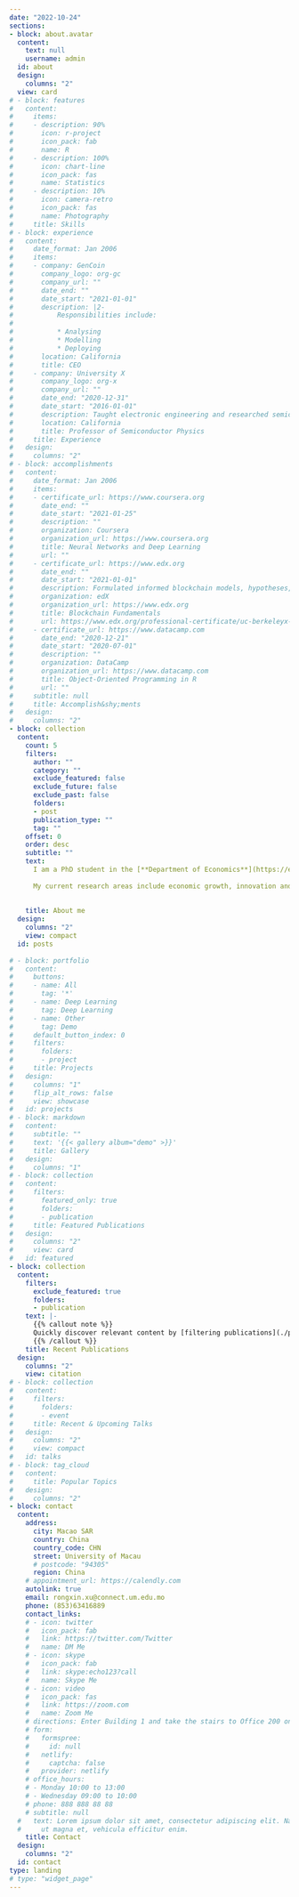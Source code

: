```yaml
---
date: "2022-10-24"
sections:
- block: about.avatar
  content:
    text: null 
    username: admin
  id: about
  design:
    columns: "2"
  view: card
# - block: features
#   content:
#     items:
#     - description: 90%
#       icon: r-project
#       icon_pack: fab
#       name: R
#     - description: 100%
#       icon: chart-line
#       icon_pack: fas
#       name: Statistics
#     - description: 10%
#       icon: camera-retro
#       icon_pack: fas
#       name: Photography
#     title: Skills
# - block: experience
#   content:
#     date_format: Jan 2006
#     items:
#     - company: GenCoin
#       company_logo: org-gc
#       company_url: ""
#       date_end: ""
#       date_start: "2021-01-01"
#       description: |2-
#           Responsibilities include:
# 
#           * Analysing
#           * Modelling
#           * Deploying
#       location: California
#       title: CEO
#     - company: University X
#       company_logo: org-x
#       company_url: ""
#       date_end: "2020-12-31"
#       date_start: "2016-01-01"
#       description: Taught electronic engineering and researched semiconductor physics.
#       location: California
#       title: Professor of Semiconductor Physics
#     title: Experience
#   design:
#     columns: "2"
# - block: accomplishments
#   content:
#     date_format: Jan 2006
#     items:
#     - certificate_url: https://www.coursera.org
#       date_end: ""
#       date_start: "2021-01-25"
#       description: ""
#       organization: Coursera
#       organization_url: https://www.coursera.org
#       title: Neural Networks and Deep Learning
#       url: ""
#     - certificate_url: https://www.edx.org
#       date_end: ""
#       date_start: "2021-01-01"
#       description: Formulated informed blockchain models, hypotheses, and use cases.
#       organization: edX
#       organization_url: https://www.edx.org
#       title: Blockchain Fundamentals
#       url: https://www.edx.org/professional-certificate/uc-berkeleyx-blockchain-fundamentals
#     - certificate_url: https://www.datacamp.com
#       date_end: "2020-12-21"
#       date_start: "2020-07-01"
#       description: ""
#       organization: DataCamp
#       organization_url: https://www.datacamp.com
#       title: Object-Oriented Programming in R
#       url: ""
#     subtitle: null
#     title: Accomplish&shy;ments
#   design:
#     columns: "2"
- block: collection
  content:
    count: 5
    filters:
      author: ""
      category: ""
      exclude_featured: false
      exclude_future: false
      exclude_past: false
      folders:
      - post
      publication_type: ""
      tag: ""
    offset: 0
    order: desc
    subtitle: ""
    text: 
      I am a PhD student in the [**Department of Economics**](https://econ.fss.um.edu.mo/), [**University of Macau**](https://www.um.edu.mo/about-um/), supervised by Professor [**Angus C. CHU**](https://sites.google.com/site/angusccc/home?authuser=0). In July 2022, I earned my master's degree in economics from the University of Macau. My research findings have been published in journals, such as *Journal of International Economics* and *Macroeconomic Dynamics*. \  
        
      My current research areas include economic growth, innovation and intellectual property rights. Recently, I am working on topics related to endogenous takeoff from stagnation to economic growth, which combines theory and empirical evidence.
      
      
    title: About me
  design:
    columns: "2"
    view: compact
  id: posts
  
# - block: portfolio
#   content:
#     buttons:
#     - name: All
#       tag: '*'
#     - name: Deep Learning
#       tag: Deep Learning
#     - name: Other
#       tag: Demo
#     default_button_index: 0
#     filters:
#       folders:
#       - project
#     title: Projects
#   design:
#     columns: "1"
#     flip_alt_rows: false
#     view: showcase
#   id: projects
# - block: markdown
#   content:
#     subtitle: ""
#     text: '{{< gallery album="demo" >}}'
#     title: Gallery
#   design:
#     columns: "1"
# - block: collection
#   content:
#     filters:
#       featured_only: true
#       folders:
#       - publication
#     title: Featured Publications
#   design:
#     columns: "2"
#     view: card
#   id: featured
- block: collection
  content:
    filters:
      exclude_featured: true
      folders:
      - publication
    text: |-
      {{% callout note %}}
      Quickly discover relevant content by [filtering publications](./publication/).
      {{% /callout %}}
    title: Recent Publications
  design:
    columns: "2"
    view: citation
# - block: collection
#   content:
#     filters:
#       folders:
#       - event
#     title: Recent & Upcoming Talks
#   design:
#     columns: "2"
#     view: compact
#   id: talks
# - block: tag_cloud
#   content:
#     title: Popular Topics
#   design:
#     columns: "2"
- block: contact
  content:
    address:
      city: Macao SAR
      country: China
      country_code: CHN
      street: University of Macau
      # postcode: "94305"
      region: China
    # appointment_url: https://calendly.com
    autolink: true
    email: rongxin.xu@connect.um.edu.mo
    phone: (853)63416889
    contact_links:
    # - icon: twitter
    #   icon_pack: fab
    #   link: https://twitter.com/Twitter
    #   name: DM Me
    # - icon: skype
    #   icon_pack: fab
    #   link: skype:echo123?call
    #   name: Skype Me
    # - icon: video
    #   icon_pack: fas
    #   link: https://zoom.com
    #   name: Zoom Me
    # directions: Enter Building 1 and take the stairs to Office 200 on Floor 2
    # form:
    #   formspree:
    #     id: null
    #   netlify:
    #     captcha: false
    #   provider: netlify
    # office_hours:
    # - Monday 10:00 to 13:00
    # - Wednesday 09:00 to 10:00
    # phone: 888 888 88 88
    # subtitle: null
  #   text: Lorem ipsum dolor sit amet, consectetur adipiscing elit. Nam mi diam, venenatis
  #     ut magna et, vehicula efficitur enim.
    title: Contact
  design:
    columns: "2"
  id: contact
type: landing
# type: "widget_page"  
---
```

